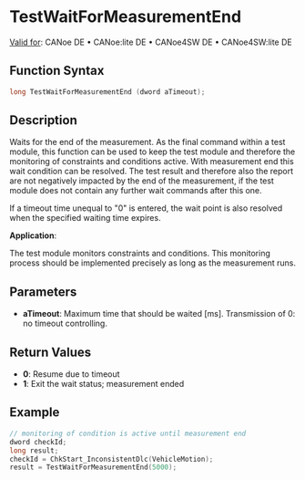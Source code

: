 # TestWaitForMeasurementEnd

[Valid for](../../../Shared/FeatureAvailability.md): CANoe DE • CANoe:lite DE • CANoe4SW DE • CANoe4SW:lite DE

## Function Syntax

```c
long TestWaitForMeasurementEnd (dword aTimeout);
```

## Description

Waits for the end of the measurement. As the final command within a test module, this function can be used to keep the test module and therefore the monitoring of constraints and conditions active. With measurement end this wait condition can be resolved. The test result and therefore also the report are not negatively impacted by the end of the measurement, if the test module does not contain any further wait commands after this one.

If a timeout time unequal to "0" is entered, the wait point is also resolved when the specified waiting time expires.

**Application**:

The test module monitors constraints and conditions. This monitoring process should be implemented precisely as long as the measurement runs.

## Parameters

- **aTimeout**: Maximum time that should be waited [ms]. Transmission of 0: no timeout controlling.

## Return Values

- **0**: Resume due to timeout
- **1**: Exit the wait status; measurement ended

## Example

```c
// monitoring of condition is active until measurement end
dword checkId;
long result;
checkId = ChkStart_InconsistentDlc(VehicleMotion);
result = TestWaitForMeasurementEnd(5000);
```
